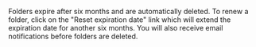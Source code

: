 Folders expire after six months and are automatically deleted. To renew a folder, click on the "Reset expiration date" link which will extend the expiration date for another six months. You will also receive email notifications before folders are deleted. 
